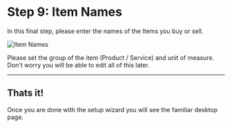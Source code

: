 # Step 9: Item Names

In this final step, please enter the names of the Items you buy or sell.

![Item Names](/assets/manual_erpnext_com/img/setup-wizard/step-9.png)

Please set the group of the item (Product / Service) and unit of measure. Don't worry you will be able to edit all of this later.

---

## Thats it!

Once you are done with the setup wizard you will see the familiar desktop page.
